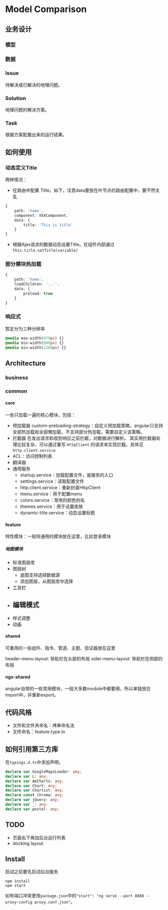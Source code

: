 # Model Comparison

## 业务设计

### 模型

### 数据

### Issue

待解决或已解决的地理问题。

### Solution

地理问题的解决方案。

### Task

根据方案配置出来的运行结果。

## 如何使用

### 动态定义Title

两种情况：
- 在路由中配置 Title。如下，注意data要放在叶节点的路由配置中，要不然太乱
``` typescript
{
    path: 'home',
    component: XXXComponent,
    data: {
        title: 'This is title'
    }
}
```
- 根据Ajax请求的数据动态设置Title。在组件内部通过 `this.title.setTitle(variable)`

### 部分模块热加载

``` typescript
{
    path: 'home',
    loadChildren: '...',
    data: {
        preload: true
    }
}
```

### 响应式

暂定分为三种分辨率
``` css
@media max-width(979px) {}
@media min-width(980px) {}
@media min-width(1200px) {}
```

### 

## Architecture

### business

### common

#### core

一些只加载一遍的核心模块，包括：
- 预加载器
    custom-preloading-strategy：自定义预加载策略，angular只支持全部热加载和全部懒加载，不支持部分热加载，需要自定义该策略。
- 拦截器
    在发出请求和收到响应之前拦截，对数据进行解析。
    其实用拦截器处理比较复杂，可以通过重写 `HttpClient` 的请求来实现拦截。具体见`http.client.service`
- ACL：访问控制列表
- 翻译器
- 通用服务
    - startup.service：加载配置文件，是服务的入口
    - settings.service：读取配置文件
    - http.client.service：重新封装HttpClient
    - menu.service：用于配置menu
    - colors.service：常用的颜色别名
    - themes.service：用于设置皮肤
    - dynamic-title.service：动态设置标题

#### feature

特性模块：一般将通用的模块放在这里，比如登录模块

##### 地图模块

- 标准图层库
- 图层树
    - 底图支持选择数据源
    - 添加图层，从图层库中选择
- 工具栏
- 编辑模式
    - 
- 样式调整
- 动画

#### shared

可重用的一些组件、指令、管道、主题、验证器放在这里

header-menu-layout: 导航栏在头部的布局
sider-menu-layout: 导航栏在侧部的布局

#### ngx-shared

angular自带的一些常用模块，一般大多数module中都要用，所以单独放在import中，并重新export。

## 代码风格

- 文件和文件夹命名：烤串命名法
- 文件命名：feature.type.ts

## 如何引用第三方库

在`typings.d.ts`中添加声明。
``` typescript
declare var GoogleMapsLoader: any;
declare var L: any;
declare var AmCharts: any;
declare var Chart: any;
declare var Chartist: any;
declare const chroma: any;
declare var jQuery: any;
declare var _: any;
declare var postal: any;
```

## TODO

- 页面右下角加后台运行列表
- docking layout

## Install

启动之前要先启动后台服务
```
npm install
npm start
```
如有端口冲突更改`package.json`中的`"start": "ng serve --port 8888 --proxy-config proxy.conf.json"`。
